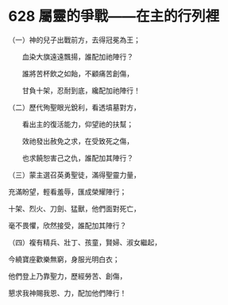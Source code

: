 # 628 屬靈的爭戰——在主的行列裡

（一）神的兒子出戰前方，去得冠冕為王；

　　血染大旗遠遠飄揚，誰配加祂陣行？

　　誰將苦杯飲之如飴，不顧痛苦創傷，

　　甘負十架，忍耐到底，纔配加祂陣行！

（二）歷代殉聖眼光銳利，看透墳墓對方，

　　看出主的復活能力，仰望祂的扶幫；

　　效祂發出赦免之求，在受致死之傷，

　　也求饒恕害己之仇，誰配加其陣行？

（三）蒙主選召英勇聖徒，滿得聖靈力量，

充滿盼望，輕看羞辱，匯成榮耀陣行；

十架、烈火、刀劍、猛獸，他們面對死亡，

毫不畏懼，欣然接受，誰配加其陣行？

（四）複有精兵、壯丁、孩童，賢婦、淑女繼起，

今繞寶座歡樂無窮，身服光明白衣；

他們登上乃靠聖力，歷經勞苦、創傷，

懇求我神賜我恩、力，配加他們陣行！

